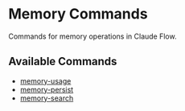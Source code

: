 # Memory Commands

Commands for memory operations in Claude Flow.

## Available Commands

- [memory-usage](./memory-usage.md)
- [memory-persist](./memory-persist.md)
- [memory-search](./memory-search.md)
